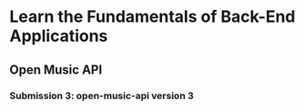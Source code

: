 # Learn the Fundamentals of Back-End Applications
## Open Music API
### Submission 3: open-music-api version 3